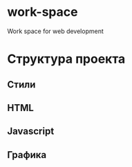 # work-space
Work space for web development

# Структура проекта

## Стили

## HTML

## Javascript

## Графика
